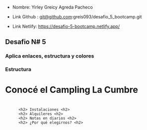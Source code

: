 - Nombre: Yirley Greicy Agreda Pacheco

- Link Github : git@github.com:greis093/desafio_5_bootcamp.git
- Link Netlify: https://desafio-5-bootcamp.netlify.app/

## Desafio N# 5

### Aplica enlaces, estructura y colores

### Estructura

#### <h1>Conocé el Campling La Cumbre <h1>

          <h2> Instalaciones <h2>
          <h2> Alquileres <h2>
          <h2> Notas en diarios <h2>
          <h2> ¿Por qué elegirnos? <h2>
